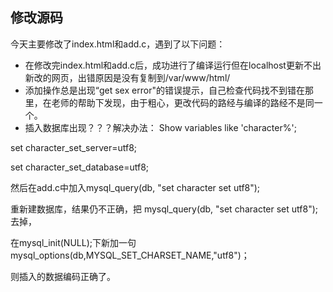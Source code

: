 ## 修改源码
今天主要修改了index.html和add.c，遇到了以下问题：
* 在修改完index.html和add.c后，成功进行了编译运行但在localhost更新不出新改的网页，出错原因是没有复制到/var/www/html/
* 添加操作总是出现“get sex error"的错误提示，自己检查代码找不到错在那里，在老师的帮助下发现，由于粗心，更改代码的路经与编译的路经不是同一个。
* 插入数据库出现？？？解决办法：
Show variables like 'character%';  

set character_set_server=utf8;  

set character_set_database=utf8;  

然后在add.c中加入mysql_query(db, "set character set utf8"); 

重新建数据库，结果仍不正确，把 mysql_query(db, "set character set utf8"); 去掉，

在mysql_init(NULL);下新加一句mysql_options(db,MYSQL_SET_CHARSET_NAME,"utf8")；

则插入的数据编码正确了。

